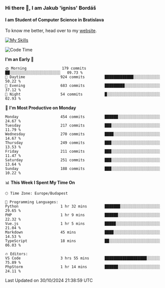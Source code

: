 ### Hi there 👋, I am Jakub 'igniss' Bordáš

#### I am Student of Computer Science in Bratislava
To know me better, head over to my [website](https://bordas.sk).

[![My Skills](https://skillicons.dev/icons?i=js,html,css,figma,svelte,java,kotlin,python,postgresql,typescript,nest,nodejs)](https://bordas.sk)


<!--START_SECTION:waka-->
![Code Time](http://img.shields.io/badge/Code%20Time-1%2C557%20hrs%2013%20mins-blue)

**I'm an Early 🐤** 

```text
🌞 Morning                179 commits         ██░░░░░░░░░░░░░░░░░░░░░░░   09.73 % 
🌆 Daytime                924 commits         █████████████░░░░░░░░░░░░   50.22 % 
🌃 Evening                683 commits         █████████░░░░░░░░░░░░░░░░   37.12 % 
🌙 Night                  54 commits          █░░░░░░░░░░░░░░░░░░░░░░░░   02.93 % 
```
📅 **I'm Most Productive on Monday** 

```text
Monday                   454 commits         ██████░░░░░░░░░░░░░░░░░░░   24.67 % 
Tuesday                  217 commits         ███░░░░░░░░░░░░░░░░░░░░░░   11.79 % 
Wednesday                270 commits         ████░░░░░░░░░░░░░░░░░░░░░   14.67 % 
Thursday                 249 commits         ███░░░░░░░░░░░░░░░░░░░░░░   13.53 % 
Friday                   211 commits         ███░░░░░░░░░░░░░░░░░░░░░░   11.47 % 
Saturday                 251 commits         ███░░░░░░░░░░░░░░░░░░░░░░   13.64 % 
Sunday                   188 commits         ███░░░░░░░░░░░░░░░░░░░░░░   10.22 % 
```


📊 **This Week I Spent My Time On** 

```text
🕑︎ Time Zone: Europe/Budapest

💬 Programming Languages: 
Python                   1 hr 32 mins        ███████░░░░░░░░░░░░░░░░░░   29.65 % 
PHP                      1 hr 9 mins         ██████░░░░░░░░░░░░░░░░░░░   22.32 % 
Vue.js                   1 hr 5 mins         █████░░░░░░░░░░░░░░░░░░░░   21.04 % 
Markdown                 45 mins             ████░░░░░░░░░░░░░░░░░░░░░   14.53 % 
TypeScript               18 mins             ██░░░░░░░░░░░░░░░░░░░░░░░   06.03 % 

🔥 Editors: 
VS Code                  3 hrs 55 mins       ███████████████████░░░░░░   75.89 % 
PhpStorm                 1 hr 14 mins        ██████░░░░░░░░░░░░░░░░░░░   24.11 % 
```


 Last Updated on 30/10/2024 21:38:59 UTC
<!--END_SECTION:waka-->
